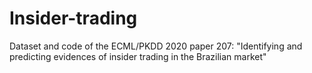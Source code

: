# Insider-trading
Dataset and code of the ECML/PKDD 2020 paper 207: "Identifying and predicting evidences of insider trading in the Brazilian market"
